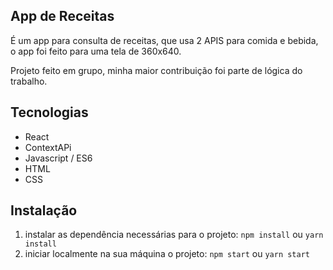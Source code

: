 ## App de Receitas
É um app para consulta de receitas, que usa 2 APIS para comida e bebida, o app foi feito para uma tela de 360x640.

Projeto feito em grupo, minha maior contribuição foi parte de lógica do trabalho.

## Tecnologias
- React
- ContextAPi
- Javascript / ES6
- HTML
- CSS

## Instalação
1. instalar as dependência necessárias para o projeto: ```npm install``` ou ```yarn install```
2. iniciar localmente na sua máquina o projeto: ```npm start``` ou ```yarn start```
